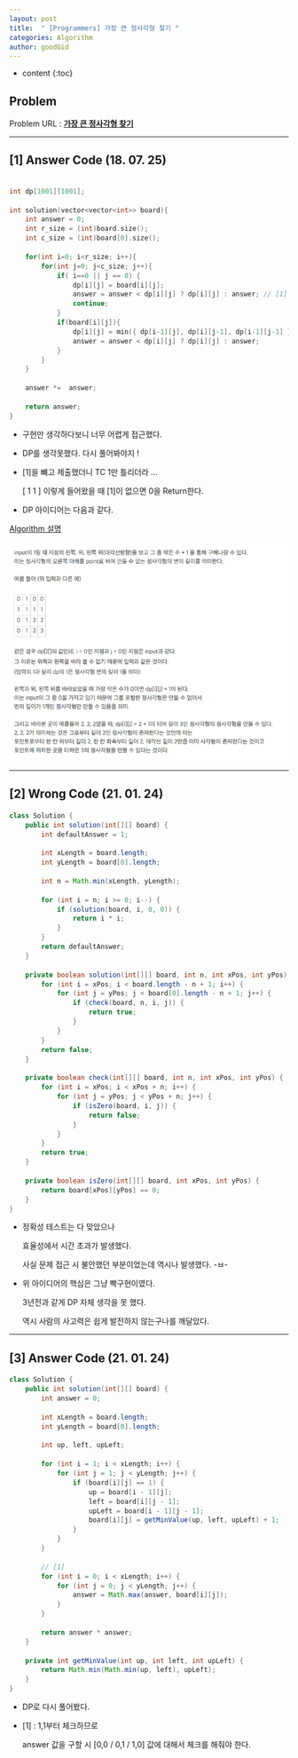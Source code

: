 ```yaml
---
layout: post
title:  " [Programmers] 가장 큰 정사각형 찾기 "
categories: Algorithm
author: goodGid
---
```

* content
{:toc}


## Problem 
Problem URL : **[가장 큰 정사각형 찾기](https://programmers.co.kr/learn/courses/30/lessons/12905)**

---

## [1] Answer Code (18. 07. 25)

``` cpp

int dp[1001][1001];

int solution(vector<vector<int>> board){
    int answer = 0;
    int r_size = (int)board.size();
    int c_size = (int)board[0].size();
    
    for(int i=0; i<r_size; i++){
        for(int j=0; j<c_size; j++){
            if( i==0 || j == 0) {
                dp[i][j] = board[i][j];
                answer = answer < dp[i][j] ? dp[i][j] : answer; // [1]
                continue;
            }
            if(board[i][j]){
                dp[i][j] = min({ dp[i-1][j], dp[i][j-1], dp[i-1][j-1] }) + 1;
                answer = answer < dp[i][j] ? dp[i][j] : answer;
            }
        }
    }
    
    answer *=  answer;
    
    return answer;
}

```

* 구현만 생각하다보니 너무 어렵게 접근했다.

* DP를 생각못했다. 다시 풀어봐야지 ! 

* [1]을 뺴고 제출했더니 TC 1만 틀리더라 ... 

  [ 1 1 ] 이렇게 들어왔을 때 [1]이 없으면 0을 Return한다.

* DP 아이디어는 다음과 같다.

[Algorithm 설명](http://ksj14.tistory.com/entry/BackJoon1915-%EA%B0%80%EC%9E%A5-%ED%81%B0-%EC%A0%95%EC%82%AC%EA%B0%81%ED%98%95)

![](/assets/img/algorithm/find_square_area_1.png)

---

## [2] Wrong Code (21. 01. 24)

``` java
class Solution {
    public int solution(int[][] board) {
        int defaultAnswer = 1;

        int xLength = board.length;
        int yLength = board[0].length;

        int n = Math.min(xLength, yLength);

        for (int i = n; i >= 0; i--) {
            if (solution(board, i, 0, 0)) {
                return i * i;
            }
        }
        return defaultAnswer;
    }

    private boolean solution(int[][] board, int n, int xPos, int yPos) {
        for (int i = xPos; i < board.length - n + 1; i++) {
            for (int j = yPos; j < board[0].length - n + 1; j++) {
                if (check(board, n, i, j)) {
                    return true;
                }
            }
        }
        return false;
    }

    private boolean check(int[][] board, int n, int xPos, int yPos) {
        for (int i = xPos; i < xPos + n; i++) {
            for (int j = yPos; j < yPos + n; j++) {
                if (isZero(board, i, j)) {
                    return false;
                }
            }
        }
        return true;
    }

    private boolean isZero(int[][] board, int xPos, int yPos) {
        return board[xPos][yPos] == 0;
    }
}
```

* 정확성 테스트는 다 맞았으나

  효율성에서 시간 초과가 발생했다.

  사실 문제 접근 시 불안했던 부분이었는데 역시나 발생했다. -ㅂ-

* 위 아이디어의 핵심은 그냥 빡구현이였다.

  3년전과 같게 DP 자체 생각을 못 했다. 

  역시 사람의 사고력은 쉽게 발전하지 않는구나를 깨달았다.


---

## [3] Answer Code (21. 01. 24)

``` java
class Solution {
    public int solution(int[][] board) {
        int answer = 0;

        int xLength = board.length;
        int yLength = board[0].length;

        int up, left, upLeft;

        for (int i = 1; i < xLength; i++) {
            for (int j = 1; j < yLength; j++) {
                if (board[i][j] == 1) {
                    up = board[i - 1][j];
                    left = board[i][j - 1];
                    upLeft = board[i - 1][j - 1];
                    board[i][j] = getMinValue(up, left, upLeft) + 1;
                }
            }
        }

        // [1]
        for (int i = 0; i < xLength; i++) {
            for (int j = 0; j < yLength; j++) {
                answer = Math.max(answer, board[i][j]);
            }
        }

        return answer * answer;
    }

    private int getMinValue(int up, int left, int upLeft) {
        return Math.min(Math.min(up, left), upLeft);
    }
}
```

* DP로 다시 풀어봤다.

* [1] : 1,1부터 체크하므로

  answer 값을 구할 시 [0,0 / 0,1 / 1,0] 값에 대해서 체크를 해줘야 한다.